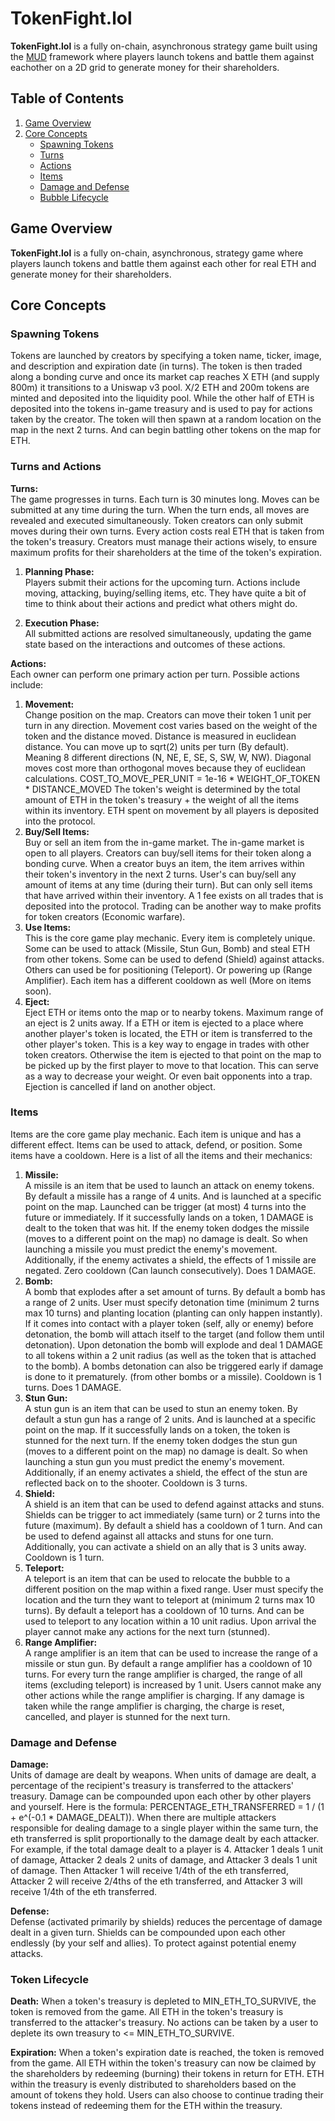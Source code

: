 # TokenFight.lol

**TokenFight.lol** is a fully on-chain, asynchronous strategy game built using the [MUD](https://mud.dev/introduction) framework where players launch tokens and battle them against eachother on a 2D grid to generate money for their shareholders.


## Table of Contents

1. [Game Overview](#game-overview)
2. [Core Concepts](#core-concepts)
    - [Spawning Tokens](#spawning-tokens)
    - [Turns](#turns)
    - [Actions](#actions)
    - [Items](#items)
    - [Damage and Defense](#damage-and-defense)
    - [Bubble Lifecycle](#bubble-lifecycle)


## Game Overview

**TokenFight.lol** is a fully on-chain, asynchronous, strategy game where players launch tokens and battle them against each other for real ETH and generate money for their shareholders.


## Core Concepts

### Spawning Tokens

Tokens are launched by creators by specifying a token name, ticker, image, and description and expiration date (in turns). The token is then traded along a bonding curve and once its market cap reaches X ETH (and supply 800m) it transitions to a Uniswap v3 pool.
X/2 ETH and 200m tokens are minted and deposited into the liquidity pool.
While the other half of ETH is deposited into the tokens in-game treasury and is used to pay for actions taken by the creator.
The token will then spawn at a random location on the map in the next 2 turns.
And can begin battling other tokens on the map for ETH.

### Turns and Actions

**Turns:**  
The game progresses in turns. Each turn is 30 minutes long. Moves can be submitted at any time during the turn. When the turn ends, all moves are revealed and executed simultaneously. Token creators can only submit moves during their own turns. Every action costs real ETH that is taken from the token's treasury. Creators must manage their actions wisely, to ensure maximum profits for their shareholders at the time of the token's expiration.

1. **Planning Phase:**  
   Players submit their actions for the upcoming turn. Actions include moving, attacking, buying/selling items, etc. They have quite a bit of time to think about their actions and predict what others might do.

2. **Execution Phase:**  
   All submitted actions are resolved simultaneously, updating the game state based on the interactions and outcomes of these actions.

**Actions:**  
Each owner can perform one primary action per turn. Possible actions include:

1. **Movement:**  
   Change position on the map. Creators can move their token 1 unit per turn in any direction. Movement cost varies based on the weight of the token and the distance moved. Distance is measured in euclidean distance. You can move up to sqrt(2) units per turn (By default). Meaning 8 different directions (N, NE, E, SE, S, SW, W, NW). Diagonal moves cost more than orthogonal moves because they of euclidean calculations. COST_TO_MOVE_PER_UNIT = 1e-16 * WEIGHT_OF_TOKEN * DISTANCE_MOVED
   The token's weight is determined by the total amount of ETH in the token's treasury + the weight of all the items within its inventory.
   ETH spent on movement by all players is deposited into the protocol.
2. **Buy/Sell Items:**  
   Buy or sell an item from the in-game market. The in-game market is open to all players. Creators can buy/sell items for their token along a bonding curve. When a creator buys an item, the item arrives within their token's inventory in the next 2 turns. User's can buy/sell any amount of items at any time (during their turn). But can only sell items that have arrived within their inventory. A 1 fee exists on all trades that is deposited into the protocol. 
   Trading can be another way to make profits for token creators (Economic warfare).
3. **Use Items:**  
   This is the core game play mechanic. Every item is completely unique. Some can be used to attack (Missile, Stun Gun, Bomb) and steal ETH from other tokens. Some can be used to defend (Shield) against attacks. Others can used be for positioning (Teleport). Or powering up (Range Amplifier). Each item has a different cooldown as well (More on items soon).
4. **Eject:**  
   Eject ETH or items onto the map or to nearby tokens. Maximum range of an eject is 2 units away. If a ETH or item is ejected to a place where another player's token is located, the ETH or item is transferred to the other player's token. This is a key way to engage in trades with other token creators. Otherwise the item is ejected to that point on the map to be picked up by the first player to move to that location. This can serve as a way to decrease your weight. Or even bait opponents into a trap. Ejection is cancelled if land on another object.

### Items

Items are the core game play mechanic. Each item is unique and has a different effect. Items can be used to attack, defend, or position. Some items have a cooldown.
Here is a list of all the items and their mechanics:

1. **Missile:**  
   A missile is an item that be used to launch an attack on enemy tokens. By default a missile has a range of 4 units. And is launched at a specific point on the map. Launched can be trigger (at most) 4 turns into the future or immediately. If it successfully lands on a token, 1 DAMAGE is dealt to the token that was hit. If the enemy token dodges the missile (moves to a different point on the map) no damage is dealt. So when launching a missile you must predict the enemy's movement. Additionally, if the enemy activates a shield, the effects of 1 missile are negated. Zero cooldown (Can launch consecutively). Does 1 DAMAGE.
2. **Bomb:**  
   A bomb that explodes after a set amount of turns. By default a bomb has a range of 2 units. User must specify detonation time (minimum 2 turns max 10 turns) and planting location (planting can only happen instantly). If it comes into contact with a player token (self, ally or enemy) before detonation, the bomb will attach itself to the target (and follow them until detonation). Upon detonation the bomb will explode and deal 1 DAMAGE to all tokens within a 2 unit radius (as well as the token that is attached to the bomb). A bombs detonation can also be triggered early if damage is done to it prematurely. (from other bombs or a missile). Cooldown is 1 turns. Does 1 DAMAGE.
3. **Stun Gun:**  
   A stun gun is an item that can be used to stun an enemy token. By default a stun gun has a range of 2 units. And is launched at a specific point on the map. If it successfully lands on a token, the token is stunned for the next turn. If the enemy token dodges the stun gun (moves to a different point on the map) no damage is dealt. So when launching a stun gun you must predict the enemy's movement. Additionally, if an enemy activates a shield, the effect of the stun are reflected back on to the shooter. Cooldown is 3 turns.
4. **Shield:**  
   A shield is an item that can be used to defend against attacks and stuns. Shields can be trigger to act immediately (same turn) or 2 turns into the future (maximum). By default a shield has a cooldown of 1 turn. And can be used to defend against all attacks and stuns for one turn. Additionally, you can activate a shield on an ally that is 3 units away. Cooldown is 1 turn.
5. **Teleport:**  
   A teleport is an item that can be used to relocate the bubble to a different position on the map within a fixed range. User must specify the location and the turn they want to teleport at (minimum 2 turns max 10 turns). By default a teleport has a cooldown of 10 turns. And can be used to teleport to any location within a 10 unit radius. Upon arrival the player cannot make any actions for the next turn (stunned).
6. **Range Amplifier:**  
   A range amplifier is an item that can be used to increase the range of a missile or stun gun. By default a range amplifier has a cooldown of 10 turns. For every turn the range amplifier is charged, the range of all items (excluding teleport) is increased by 1 unit. Users cannot make any other actions while the range amplifier is charging. If any damage is taken while the range amplifier is charging, the charge is reset, cancelled, and player is stunned for the next turn.


### Damage and Defense

**Damage:**  
Units of damage are dealt by weapons. When units of damage are dealt, a percentage of the recipient's treasury is transferred to the attackers' treasury. Damage can be compounded upon each other by other players and yourself. Here is the formula:
PERCENTAGE_ETH_TRANSFERRED = 1 / (1 + e^(-0.1 * DAMAGE_DEALT)).
When there are multiple attackers responsible for dealing damage to a single player within the same turn, the eth transferred is split proportionally to the damage dealt by each attacker. For example, if the total damage dealt to a player is 4. Attacker 1 deals 1 unit of damage, Attacker 2 deals 2 units of damage, and Attacker 3 deals 1 unit of damage. Then Attacker 1 will receive 1/4th of the eth transferred, Attacker 2 will receive 2/4ths of the eth transferred, and Attacker 3 will receive 1/4th of the eth transferred.

**Defense:**  
Defense (activated primarily by shields) reduces the percentage of damage dealt in a given turn. Shields can be compounded upon each other endlessly (by your self and allies). To protect against potential enemy attacks.


### Token Lifecycle

**Death:** 
When a token's treasury is depleted to MIN_ETH_TO_SURVIVE, the token is removed from the game. All ETH in the token's treasury is transferred to the attacker's treasury. No actions can be taken by a user to deplete its own treasury to <= MIN_ETH_TO_SURVIVE.

**Expiration:**
When a token's expiration date is reached, the token is removed from the game. All ETH within the token's treasury can now be claimed by the shareholders by redeeming (burning) their tokens in return for ETH. ETH within the treasury is evenly distributed to shareholders based on the amount of tokens they hold. Users can also choose to continue trading their tokens instead of redeeming them for the ETH within the treasury.
